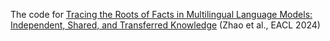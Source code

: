 The code for [Tracing the Roots of Facts in Multilingual Language Models: Independent, Shared, and Transferred Knowledge](https://aclanthology.org/2024.eacl-long.127) (Zhao et al., EACL 2024)

